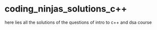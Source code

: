# coding_ninjas_solutions_c++
here lies all the solutions of the questions of intro to c++ and dsa course
